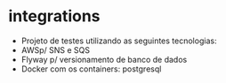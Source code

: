 # integrations
* Projeto de testes utilizando as seguintes tecnologias:
* AWSp/ SNS e SQS
* Flyway p/ versionamento de banco de dados
* Docker com os containers: postgresql
